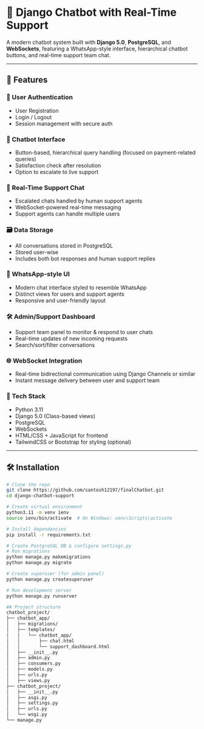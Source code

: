 # 💬 Django Chatbot with Real-Time Support

A modern chatbot system built with **Django 5.0**, **PostgreSQL**, and **WebSockets**, featuring a WhatsApp-style interface, hierarchical chatbot buttons, and real-time support team chat.

---

## 🚀 Features

### 🔐 User Authentication
- User Registration
- Login / Logout
- Session management with secure auth

### 🤖 Chatbot Interface
- Button-based, hierarchical query handling (focused on payment-related queries)
- Satisfaction check after resolution
- Option to escalate to live support

### 👥 Real-Time Support Chat
- Escalated chats handled by human support agents
- WebSocket-powered real-time messaging
- Support agents can handle multiple users

### 🗃️ Data Storage
- All conversations stored in PostgreSQL
- Stored user-wise
- Includes both bot responses and human support replies

### 💬 WhatsApp-style UI
- Modern chat interface styled to resemble WhatsApp
- Distinct views for users and support agents
- Responsive and user-friendly layout

### 🛠️ Admin/Support Dashboard
- Support team panel to monitor & respond to user chats
- Real-time updates of new incoming requests
- Search/sort/filter conversations

### 🌐 WebSocket Integration
- Real-time bidirectional communication using Django Channels or similar
- Instant message delivery between user and support team

### 🧱 Tech Stack
- Python 3.11
- Django 5.0 (Class-based views)
- PostgreSQL
- WebSockets
- HTML/CSS + JavaScript for frontend
- TailwindCSS or Bootstrap for styling (optional)

---

## 🛠️ Installation

```bash
# Clone the repo
git clone https://github.com/santosh12197/finalChatbot.git
cd django-chatbot-support

# Create virtual environment
python3.11 -m venv ienv
source ienv/bin/activate  # On Windows: venv\Scripts\activate

# Install dependencies
pip install -r requirements.txt

# Create PostgreSQL DB & configure settings.py
# Run migrations
python manage.py makemigrations
python manage.py migrate

# Create superuser (for admin panel)
python manage.py createsuperuser

# Run development server
python manage.py runserver

## Project structure
chatbot_project/
├── chatbot_app/
│   ├── migrations/
│   ├── templates/
│   │   └── chatbot_app/
│   │       ├── chat.html
│   │       └── support_dashboard.html
│   ├── __init__.py
│   ├── admin.py
│   ├── consumers.py
│   ├── models.py
│   ├── urls.py
│   ├── views.py
├── chatbot_project/
│   ├── __init__.py
│   ├── asgi.py
│   ├── settings.py
│   ├── urls.py
│   └── wsgi.py
└── manage.py
